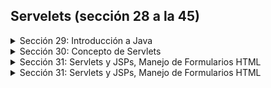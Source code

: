 ## Servelets (sección 28 a la 45)
<details>
    <summary>Sección 29: Introducción a Java</summary>

* [V439 - Introducción a WWWW](seccion29/CJSP-A-Leccion-IntroduccionWWW.pdf)
* [V440_JPG de la 1 a la 8 - Instalación de GlassFish](seccion29/)
* [V443 - Hola Mundo con Servlet](seccion29/HolaMundoJavaWeb/)
  
</details>

<details>
    <summary>Sección 30: Concepto de Servlets</summary>

* [V444_PDF - Concepto de Servlets](seccion30/CJSP-A-Leccion-ConceptosServlets.pdf)
    * Un Servlet es una clase de Java que extiende de una clase HttpServlet
    * En servlet es una clase de Java que permite procesar peticiones Web con el protocolo HTTP
  * [Función de un Servlet](seccion30/jpg/2.jpg)
    * El Servlet juega un papel de un controlador y pude devolver codigo HTML de manera envevida. (no recomendable).
      Usaremos JSPs (Java Server Pages). El servlet se va a encargar de decidir cual es el JSP (vista) que va a devolver
      al cliente.
  * [Métodos HTTP y Procesamiento con Servlets](seccion30/jpg/3.jpg)
    * [GET y POST](seccion30/jpg/4.jpg)
    * [Ciclo de Vida de un Servlet](seccion30/jpg/5.jpg)
* [V445_PDF - Procesamiento de Parámetros](seccion30/02-02-00-ManejoParametros-UJ.pdf)
  * [Ejemplo práctico](seccion30/ManejoParametros/src/)
</details>

<details>
    <summary>Sección 31: Servlets y JSPs, Manejo de Formularios HTML</summary>

* [V446_PDF - Manejo de Formularios HTML](seccion31/03-01-00-ManejoFormulariosServlet-UJ.pdf)
* [V447_PDF - Manejo de Formularios parte 2](seccion31/ManejoFormulariosHTML/src/main/webapp/index.html)
  * [V448 - Menejo de Formulario parte 3](seccion31/ManejoFormulariosHTML/src/main/webapp/index.html)
  * [V449 - Menejo de Formulario parte 4](seccion31/ManejoFormulariosHTML/src/main/webapp/index.html)
* [V450 - Manejo de Formulario parte 5 - SERVLET](seccion31/ManejoFormulariosHTML/src/main/java/web/Servlet.java)


</details>

<details>
    <summary>Sección 31: Servlets y JSPs, Manejo de Formularios HTML</summary>

* [V451_PDF - Manejo de cabeceros HTTP](seccion32/CJSP-A-Leccion-ManejoCabecerosHTTP.pdf)

</details>